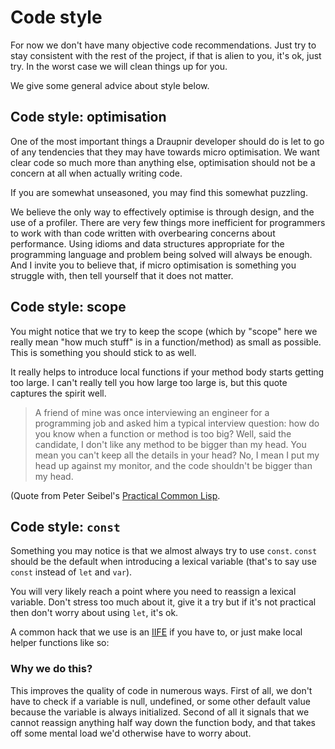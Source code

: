 # Code style

For now we don't have many objective code recommendations.
Just try to stay consistent with the rest of the project,
if that is alien to you, it's ok, just try. In the worst case we will
clean things up for you.

We give some general advice about style below.

## Code style: optimisation

One of the most important things a Draupnir developer should do is let
to go of any tendencies that they may have towards micro optimisation.
We want clear code so much more than anything else, optimisation should
not be a concern at all when actually writing code.

If you are somewhat unseasoned, you may find this somewhat puzzling.

We believe the only way to effectively optimise is through design,
and the use of a profiler. There are very few things more inefficient
for programmers to work with than code written with overbearing
concerns about performance. Using idioms and data structures
appropriate for the programming language and problem being solved
will always be enough. And I invite you to believe that,
if micro optimisation is something you struggle with,
then tell yourself that it does not matter.

## Code style: scope

You might notice that we try to keep the scope (which by "scope"
here we really mean "how much stuff" is in a function/method)
as small as possible. This is something you should stick to as well.

It really helps to introduce local functions if your method body starts
getting too large. I can't really tell you how large too large is,
but this quote captures the spirit well.

> A friend of mine was once interviewing an engineer for a programming
job and asked him a typical interview question: how do you know when a
function or method is too big? Well, said the candidate, I don't like
any method to be bigger than my head. You mean you can't keep all the
details in your head? No, I mean I put my head up against my monitor,
and the code shouldn't be bigger than my head.

(Quote from Peter Seibel's [Practical Common Lisp](https://gigamonkeys.com/book/).

## Code style: `const`

Something you may notice is that we almost always try to use `const`.
`const` should be the default when introducing a lexical variable
(that's to say use `const` instead of `let` and `var`).

You will very likely reach a point where you need to reassign a
lexical variable. Don't stress too much about it, give it a try
but if it's not practical then don't worry about using `let`,
it's ok.

A common hack that we use is an [IIFE](https://developer.mozilla.org/en-US/docs/Glossary/IIFE)
if you have to, or just make local helper functions like so:

### Why we do this?

This improves the quality of code in numerous ways.
First of all, we don't have to check if a variable is null, undefined,
or some other default value because the variable is always initialized.
Second of all it signals that we cannot reassign anything half
way down the function body, and that takes off some mental load we'd
otherwise have to  worry about.
